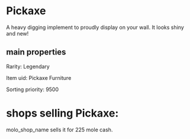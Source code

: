 # Pickaxe

A heavy digging implement to proudly display on your wall. It looks shiny and new!

## main properties

Rarity: Legendary

Item uid: Pickaxe Furniture

Sorting priority: 9500

# shops selling Pickaxe:

molo_shop_name sells it for 225 mole cash.